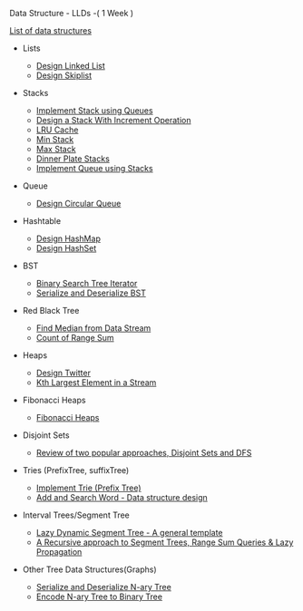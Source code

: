 Data Structure - LLDs -( 1 Week )

[List of data structures](https://en.wikipedia.org/wiki/List_of_data_structures)

- Lists

  - [Design Linked List](https://leetcode.com/problems/design-linked-list/)
  - [Design Skiplist](https://leetcode.com/problems/design-skiplist/)
- Stacks
  - [Implement Stack using Queues](https://leetcode.com/problems/implement-stack-using-queues/)
  - [Design a Stack With Increment Operation](https://leetcode.com/problems/design-a-stack-with-increment-operation/)
  - [LRU Cache](https://leetcode.com/problems/lru-cache/)
  - [Min Stack](https://leetcode.com/problems/min-stack/)
  - [Max Stack](https://leetcode.com/problems/max-stack/)
  - [Dinner Plate Stacks](https://leetcode.com/problems/dinner-plate-stacks/)
  - [Implement Queue using Stacks](https://leetcode.com/problems/implement-queue-using-stacks/)
- Queue
  - [Design Circular Queue](https://leetcode.com/problems/design-circular-queue/)
- Hashtable
  - [Design HashMap](https://leetcode.com/problems/design-hashmap/)
  - [Design HashSet](https://leetcode.com/problems/design-hashset/)
- BST
  - [Binary Search Tree Iterator](https://leetcode.com/problems/binary-search-tree-iterator/)
  - [Serialize and Deserialize BST](https://leetcode.com/problems/serialize-and-deserialize-bst/)
- Red Black Tree
  - [Find Median from Data Stream](https://leetcode.com/problems/find-median-from-data-stream/)
  - [Count of Range Sum](https://leetcode.com/problems/count-of-range-sum/)
- Heaps
  - [Design Twitter](https://leetcode.com/problems/design-twitter/)
  - [Kth Largest Element in a Stream](https://leetcode.com/problems/kth-largest-element-in-a-stream/)
- Fibonacci Heaps
  - [Fibonacci Heaps](https://www.cs.princeton.edu/~wayne/teaching/fibonacci-heap.pdf)
- Disjoint Sets
  - [Review of two popular approaches, Disjoint Sets and DFS](https://leetcode.com/problems/most-stones-removed-with-same-row-or-column/discuss/393127/review-of-two-popular-approaches-disjoint-sets-and-dfs-including-optimizations-java-centric)
- Tries (PrefixTree, suffixTree)
  - [Implement Trie (Prefix Tree)](https://leetcode.com/problems/implement-trie-prefix-tree/)
  - [Add and Search Word - Data structure design](https://leetcode.com/problems/add-and-search-word-data-structure-design/)
- Interval Trees/Segment Tree
  - [Lazy Dynamic Segment Tree - A general template](https://leetcode.com/problems/my-calendar-iii/discuss/288928/Lazy-Dynamic-Segment-Tree-A-general-template)
  - [A Recursive approach to Segment Trees, Range Sum Queries &amp; Lazy Propagation](https://leetcode.com/articles/a-recursive-approach-to-segment-trees-range-sum-queries-lazy-propagation/)
- Other Tree Data Structures(Graphs)
  - [Serialize and Deserialize N-ary Tree](https://leetcode.com/problems/serialize-and-deserialize-n-ary-tree/)
  - [Encode N-ary Tree to Binary Tree](https://leetcode.com/problems/encode-n-ary-tree-to-binary-tree/)
